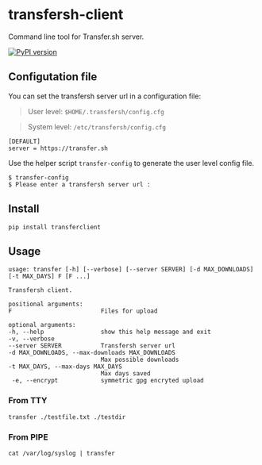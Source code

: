 # transfersh-client

Command line tool for Transfer.sh server.

[![PyPI version](https://badge.fury.io/py/transfershclient.svg)](https://badge.fury.io/py/transfershclient)

## Configutation file

You can set the transfersh server url in a configuration file:

> User level: `$HOME/.transfersh/config.cfg`

> System level: `/etc/transfersh/config.cfg`

    [DEFAULT]
    server = https://transfer.sh

Use the helper script `transfer-config` to generate the user level config file.

    $ transfer-config
    $ Please enter a transfersh server url :


## Install

    pip install transferclient

## Usage

    usage: transfer [-h] [--verbose] [--server SERVER] [-d MAX_DOWNLOADS] [-t MAX_DAYS] F [F ...]

    Transfersh client.

    positional arguments:
    F                         Files for upload

    optional arguments:
    -h, --help                show this help message and exit
    -v, --verbose
    --server SERVER           Transfersh server url
    -d MAX_DOWNLOADS, --max-downloads MAX_DOWNLOADS
                              Max possible downloads
    -t MAX_DAYS, --max-days MAX_DAYS
                              Max days saved
     -e, --encrypt            symmetric gpg encryted upload

### From TTY

    transfer ./testfile.txt ./testdir

### From PIPE

    cat /var/log/syslog | transfer
